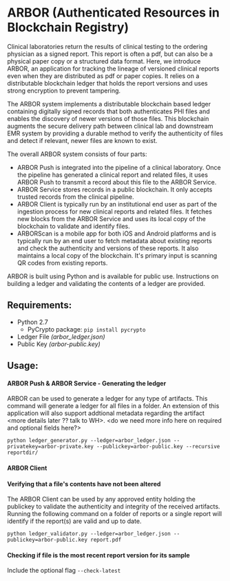 # ARBOR (Authenticated Resources in Blockchain Registry)

Clinical laboratories return the results of clinical testing to the ordering physician as a signed report. This report is often a pdf, but can also be a physical paper copy or a structured data format. Here, we introduce ARBOR, an application for tracking the lineage of versioned clinical reports even when they are distributed as pdf or paper copies. It relies on a distributable blockchain ledger that holds the report versions and uses strong encryption to prevent tampering.

The ARBOR system implements a distributable blockchain based ledger containing  digitally signed records that both authenticates PHI files and enables the discovery of newer versions of those files. This blockchain augments the secure delivery path between clinical lab and downstream EMR system by providing a durable method to verify the authenticity of files and detect if relevant, newer files are known to exist. <Reference to paper>

The overall ARBOR system consists of four parts:
- ARBOR Push is integrated into the pipeline of a clinical laboratory. Once the pipeline has generated a clinical report and related files, it uses ARBOR Push to transmit a record about this file to the ARBOR Service.
- ARBOR Service stores records in a public blockchain. It only accepts trusted records from the clinical pipeline.
- ARBOR Client is typically run by an institutional end user as part of the ingestion process for new clinical reports and related files. It fetches new blocks from the ARBOR Service and uses its local copy of the blockchain to validate and identify files.
- ARBORScan  is a mobile app for both iOS and Android platforms and is typically run by an end user to fetch metadata about existing reports and check the authenticity and versions of these reports. It also maintains a local copy of the blockchain. It's primary input is scanning QR codes from existing reports. <links to Android and iOS app stores>

ARBOR is built using Python and is available for public use. Instructions on  building a ledger and validating the contents of a ledger are provided. 

## Requirements:
- Python 2.7
  - PyCrypto package: `pip install pycrypto` 
- Ledger File *(arbor_ledger.json)*
- Public Key *(arbor-public.key)*

## Usage:

#### ARBOR Push & ARBOR Service - Generating the ledger 
ARBOR can be used to generate a ledger for any type of artifacts. This command will generate a ledger for all files in a folder. An extension of this application will also support addtional metadata regarding the artifact <more details later ?? talk to WH>. 
<do we need more info here on required and optional fields here?>

`python ledger_generator.py --ledger=arbor_ledger.json --privatekey=arbor-private.key --publickey=arbor-public.key --recursive reportdir/`

#### ARBOR Client
#### Verifying that a file's contents have not been altered  
The ARBOR Client can be used by any approved entity holding the publickey to validate the authenticity and integrity of the received artifacts. Running the following command on a folder of reports or a single report will identify if the report(s) are valid and up to date.

`python ledger_validator.py --ledger=arbor_ledger.json --publickey=arbor-public.key report.pdf`

#### Checking if file is the most recent report version for its sample
Include the optional flag `--check-latest`
